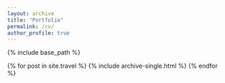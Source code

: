 ```yaml
---
layout: archive
title: "Portfolio"
permalink: /cv/
author_profile: true
---
```


{% include base_path %}


{% for post in site.travel %}
  {% include archive-single.html %}
{% endfor %}
